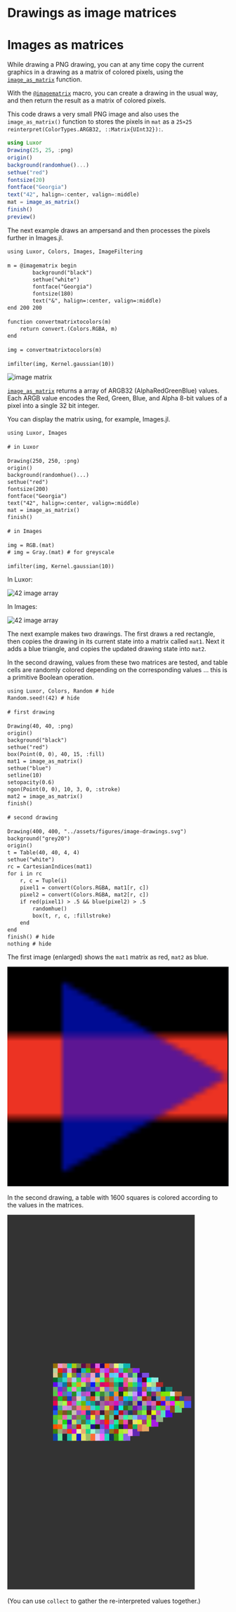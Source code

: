 # Drawings as image matrices

# Images as matrices

While drawing a PNG drawing, you can at any time copy the current graphics in a drawing as a matrix of colored pixels, using the [`image_as_matrix`](@ref) function. 

With the
[`@imagematrix`](@ref) macro, you can create a drawing
in the usual way, and then return the
result as a matrix of colored pixels.

This code draws a very small PNG image and also uses the `image_as_matrix()` function to stores the pixels in `mat` as a `25×25 reinterpret(ColorTypes.ARGB32, ::Matrix{UInt32}):`. 

```julia
using Luxor
Drawing(25, 25, :png)
origin()
background(randomhue()...)
sethue("red")
fontsize(20)
fontface("Georgia")
text("42", halign=:center, valign=:middle)
mat = image_as_matrix()
finish()
preview()
````

The next example draws an ampersand and then processes the
pixels further in Images.jl.

```
using Luxor, Colors, Images, ImageFiltering

m = @imagematrix begin
        background("black")
        sethue("white")
        fontface("Georgia")
        fontsize(180)
        text("&", halign=:center, valign=:middle)
end 200 200

function convertmatrixtocolors(m)
    return convert.(Colors.RGBA, m)
end

img = convertmatrixtocolors(m)

imfilter(img, Kernel.gaussian(10))
```

![image matrix](../assets/figures/ampersand-matrix.png)

[`image_as_matrix`](@ref) returns a array of ARGB32
(AlphaRedGreenBlue) values. Each ARGB value encodes the Red,
Green, Blue, and Alpha 8-bit values of a pixel into a single 32
bit integer.

You can display the matrix using, for example, Images.jl.

```
using Luxor, Images

# in Luxor

Drawing(250, 250, :png)
origin()
background(randomhue()...)
sethue("red")
fontsize(200)
fontface("Georgia")
text("42", halign=:center, valign=:middle)
mat = image_as_matrix()
finish()

# in Images

img = RGB.(mat)
# img = Gray.(mat) # for greyscale

imfilter(img, Kernel.gaussian(10))
```

In Luxor:

![42 image array](../assets/figures/42.png)

In Images:

![42 image array](../assets/figures/42gaussian.png)

The next example makes two drawings. The first draws a red rectangle, then copies the
drawing in its current state into a matrix called `mat1`. Next it adds a blue
triangle, and copies the updated drawing state into `mat2`.

In the second drawing, values from these two matrices are
tested, and table cells are randomly colored depending on
the corresponding values ... this is a primitive Boolean
operation.

```@example
using Luxor, Colors, Random # hide
Random.seed!(42) # hide

# first drawing

Drawing(40, 40, :png)
origin()
background("black")
sethue("red")
box(Point(0, 0), 40, 15, :fill)
mat1 = image_as_matrix()
sethue("blue")
setline(10)
setopacity(0.6)
ngon(Point(0, 0), 10, 3, 0, :stroke)
mat2 = image_as_matrix()
finish()

# second drawing

Drawing(400, 400, "../assets/figures/image-drawings.svg")
background("grey20")
origin()
t = Table(40, 40, 4, 4)
sethue("white")
rc = CartesianIndices(mat1)
for i in rc
    r, c = Tuple(i)
    pixel1 = convert(Colors.RGBA, mat1[r, c])
    pixel2 = convert(Colors.RGBA, mat2[r, c])
    if red(pixel1) > .5 && blue(pixel2) > .5
        randomhue()
        box(t, r, c, :fillstroke)
    end
end
finish() # hide
nothing # hide
```

The first image (enlarged) shows the `mat1` matrix as red, `mat2` as blue.

![intermediate](../assets/figures/image-drawing-intermediate.png)

In the second drawing, a table with 1600 squares is colored according to the values in the matrices.

![image drawings](../assets/figures/image-drawings.svg)

(You can use `collect` to gather the re-interpreted values together.)
